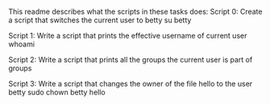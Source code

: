 This readme describes what the scripts in these tasks does:
Script 0: Create a script that switches the current user to betty
su betty

Script 1: Write a script that prints the effective username of current user
whoami

Script 2: Write a script that prints all the groups the current user is part of
groups

Script 3: Write a script that changes the owner of the file hello to the user betty
sudo chown betty hello